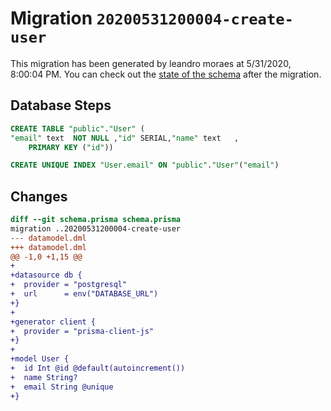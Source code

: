 # Migration `20200531200004-create-user`

This migration has been generated by leandro moraes at 5/31/2020, 8:00:04 PM.
You can check out the [state of the schema](./schema.prisma) after the migration.

## Database Steps

```sql
CREATE TABLE "public"."User" (
"email" text  NOT NULL ,"id" SERIAL,"name" text   ,
    PRIMARY KEY ("id"))

CREATE UNIQUE INDEX "User.email" ON "public"."User"("email")
```

## Changes

```diff
diff --git schema.prisma schema.prisma
migration ..20200531200004-create-user
--- datamodel.dml
+++ datamodel.dml
@@ -1,0 +1,15 @@
+
+datasource db {
+  provider = "postgresql"
+  url      = env("DATABASE_URL")
+}
+
+generator client {
+  provider = "prisma-client-js"
+}
+
+model User {
+  id Int @id @default(autoincrement())
+  name String?
+  email String @unique
+}
```


